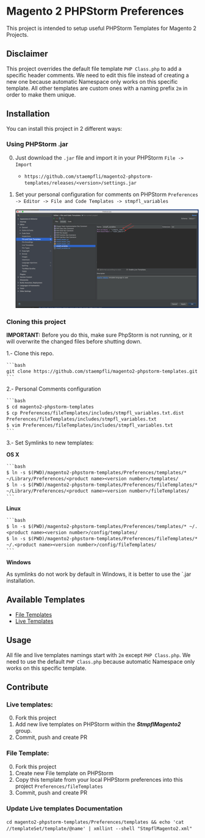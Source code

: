 # Magento 2 PHPStorm Preferences

This project is intended to setup useful PHPStorm Templates for Magento 2 Projects.

## Disclaimer

This project overrides the default file template `PHP Class.php` to add a specific header comments. 
We need to edit this file instead of creating a new one because automatic Namespace only works on this specific template.
All other templates are custom ones with a naming prefix `2m` in order to make them unique.

## Installation

You can install this project in 2 different ways:

### Using PHPStorm .jar

0. Just download the `.jar` file and import it in your PHPStorm `File -> Import` 

    * `https://github.com/staempfli/magento2-phpstorm-templates/releases/<version>/settings.jar`

0. Set your personal configuration for comments on PHPStorm `Preferences -> Editor -> File and Code Templates -> stmpfl_variables`

    ![Comments settings](docs/img/comments_settings.png)

### Cloning this project

**IMPORTANT:** Before you do this, make sure PhpStorm is not running, or it will overwrite the changed files before shutting down.

1.- Clone this repo.

    ```bash
    git clone https://github.com/staempfli/magento2-phpstorm-templates.git
    ```

2.- Personal Comments configuration

    ```bash
    $ cd magento2-phpstorm-templates
    $ cp Preferences/fileTemplates/includes/stmpfl_variables.txt.dist Preferences/fileTemplates/includes/stmpfl_variables.txt
    $ vim Preferences/fileTemplates/includes/stmpfl_variables.txt
    ```

3.- Set Symlinks to new templates:
 
**OS X**

    ```bash
    $ ln -s $(PWD)/magento2-phpstorm-templates/Preferences/templates/* ~/Library/Preferences/<product name><version number>/templates/
    $ ln -s $(PWD)/magento2-phpstorm-templates/Preferences/fileTemplates/* ~/Library/Preferences/<product name><version number>/fileTemplates/
    ```

**Linux**

    ```bash
    $ ln -s $(PWD)/magento2-phpstorm-templates/Preferences/templates/* ~/.<product name><version number>/config/templates/
    $ ln -s $(PWD)/magento2-phpstorm-templates/Preferences/fileTemplates/* ~/.<product name><version number>/config/fileTemplates/
    ```

**Windows**

As symlinks do not work by default in Windows, it is better to use the `.jar installation.

## Available Templates

* [File Templates](docs/fileTemplates.md)
* [Live Templates](docs/liveTemplates.md)

## Usage

All file and live templates namings start with `2m` except `PHP Class.php`. 
We need to use the default `PHP Class.php` because automatic Namespace only works on this specific template.

## Contribute

### Live templates:

0. Fork this project
0. Add new live templates on PHPStorm within the ***StmpflMagento2*** group.
0. Commit, push and create PR

### File Template:

0. Fork this project
0. Create new File template on PHPStorm
0. Copy this template from your local PHPStorm preferences into this project `Preferences/fileTemplates`
0. Commit, push and create PR

### Update Live templates Documentation

`cd magento2-phpstorm-templates/Preferences/templates && echo 'cat //templateSet/template/@name' | xmllint --shell "StmpflMagento2.xml"`
